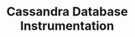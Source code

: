 ---
title: Cassandra Database Instrumentation
registryType: instrumentation
isThirdParty: false
language: go
tags:
  - go
  - instrumentation
  - cassandra
  - gocql
  - database
repo: https://github.com/open-telemetry/opentelemetry-go-contrib/tree/main/instrumentation/github.com/gocql/gocql
license: Apache 2.0
description: Go contrib plugin for the github.com/gocql/gocql package.
authors: OpenTelemetry Authors
otVersion: latest
---